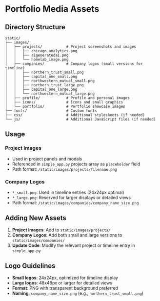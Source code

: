 # Portfolio Media Assets

## Directory Structure

```
static/
├── images/
│   ├── projects/           # Project screenshots and images
│   │   ├── chicago_analytics.png
│   │   ├── aigeneratedai.png
│   │   └── homelab_image.png
│   ├── companies/          # Company logos (small versions for timeline)
│   │   ├── northern_trust_small.png
│   │   ├── capital_one_small.png
│   │   ├── northwestern_mutual_small.png
│   │   ├── northern_trust_large.png
│   │   ├── capital_one_large.png
│   │   └── northwestern_mutual_large.png
│   ├── profile/            # Profile and personal images
│   ├── icons/              # Icons and small graphics
│   └── portfolio/          # Portfolio showcase images
├── fonts/                  # Custom fonts
├── css/                    # Additional stylesheets (if needed)
└── js/                     # Additional JavaScript files (if needed)
```

## Usage

### Project Images
- Used in project panels and modals
- Referenced in `simple_app.py` projects array as `placeholder` field
- Path format: `/static/images/projects/filename.png`

### Company Logos
- `*_small.png`: Used in timeline entries (24x24px optimal)
- `*_large.png`: Reserved for larger displays or detailed views
- Path format: `/static/images/companies/company_name_size.png`

## Adding New Assets

1. **Project Images**: Add to `static/images/projects/`
2. **Company Logos**: Add both small and large versions to `static/images/companies/`
3. **Update Code**: Modify the relevant project or timeline entry in `simple_app.py`

## Logo Guidelines

- **Small logos**: 24x24px, optimized for timeline display
- **Large logos**: 48x48px or larger for detailed views
- **Format**: PNG with transparent background preferred
- **Naming**: `company_name_size.png` (e.g., `northern_trust_small.png`) 